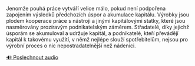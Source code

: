
Jenomže pouhá práce vytváří velice málo, pokud není podpořena zapojením výsledků předchozích úspor a akumulace kapitálu. Výrobky jsou plodem kooperace práce s nástroji a jinými kapitálovými statky, které jsou nasměrovány prozíravým podnikatelským záměrem. Střadatelé, díky jejichž úsporám se akumuloval a udržuje kapitál, a podnikatelé, kteří převádějí kapitál k takovému využití, v němž nejlépe slouží spotřebitelům, nejsou pro výrobní proces o nic nepostradatelnější než nádeníci.

[🔊 Poslechnout audio](/data/7-paragraphs/audio/chapter_60/para_003-Jenome-pouh-prce-vytv-velice-mlo-pokud-nen.mp3)
